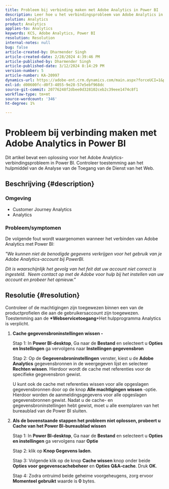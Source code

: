 ```yaml
---
title: Probleem bij verbinding maken met Adobe Analytics in Power BI
description: Leer hoe u het verbindingsprobleem van Adobe Analytics in Power BI kunt oplossen. Controleer toestemming aan het hulpmiddel van de Analyse van de Toegang van de Dienst van het Web.
solution: Analytics
product: Analytics
applies-to: Analytics
keywords: KCS, Adobe Analytics, Power BI
resolution: Resolution
internal-notes: null
bug: false
article-created-by: Dharmender Singh
article-created-date: 2/28/2024 4:39:46 PM
article-published-by: Dharmender Singh
article-published-date: 3/12/2024 8:14:29 PM
version-number: 5
article-number: KA-20997
dynamics-url: https://adobe-ent.crm.dynamics.com/main.aspx?forceUCI=1&pagetype=entityrecord&etn=knowledgearticle&id=d3a875f5-57d6-ee11-9079-6045bd006295
exl-id: d00600fc-d0f3-4055-9e28-57e5ebf968dc
source-git-commit: 20776248f2dbee0d328102ceb2c39eee1474c8f1
workflow-type: tm+mt
source-wordcount: '346'
ht-degree: 1%

---
```


# Probleem bij verbinding maken met Adobe Analytics in Power BI


Dit artikel bevat een oplossing voor het Adobe Analytics-verbindingsprobleem in Power BI. Controleer toestemming aan het hulpmiddel van de Analyse van de Toegang van de Dienst van het Web.

## Beschrijving {#description}


### <b>Omgeving</b>

- Customer Journey Analytics
- Analytics




### <b>Probleem/symptomen</b>

De volgende fout wordt waargenomen wanneer het verbinden van Adobe Analytics met Power BI:



*&quot;We kunnen niet de benodigde gegevens verkrijgen voor het gebruik van je Adobe Analytics-account bij PowerBI.*

*Dit is waarschijnlijk het gevolg van het feit dat uw account niet correct is ingesteld.  Neem contact op met de Adobe voor hulp bij het instellen van uw account en probeer het opnieuw.&quot;*


## Resolutie {#resolution}

Controleer of de machtigingen zijn toegewezen binnen een van de productprofielen die aan de gebruikersaccount zijn toegewezen. Toestemming aan de <b>*Webservicetoegang</b>*Het hulpprogramma Analytics is verplicht.<br>


1. <b>Cache gegevensbroninstellingen wissen - </b>

   Stap 1: In <b>Power BI-desktop</b>, Ga naar de <b>Bestand</b> en selecteert u <b>Opties</b> <b>en Instellingen</b> ga vervolgens naar <b>Instellingen gegevensbron</b>

   Stap 2: Op de <b>Gegevensbroninstellingen</b> venster, kiest u de <b>Adobe Analytics</b> gegevensbronnen in de weergegeven lijst en selecteer <b>Rechten wissen</b>. Hierdoor wordt de cache met referenties voor de specifieke gegevensbron gewist.

   U kunt ook de cache met referenties wissen voor alle opgeslagen gegevensbronnen door op de knop <b>Alle machtigingen wissen </b>-optie. Hierdoor worden de aanmeldingsgegevens voor alle opgeslagen gegevensbronnen gewist.
Nadat u de cache- en gegevensbroninstellingen hebt gewist, moet u alle exemplaren van het bureaublad van de Power BI sluiten.
2. <b>Als de bovenstaande stappen het probleem niet oplossen, probeert u Cache van het Power BI-bureaublad wissen</b>

   Stap 1: In <b>Power BI-desktop</b>, Ga naar de <b>Bestand</b> en selecteert u <b>Opties en instellingen</b> ga vervolgens naar <b>Optie</b>

   Stap 2: klik op <b>Knop Gegevens laden</b>.

   Stap 3: Volgende klik op de knop <b>Cache wissen</b> knop onder beide <b>Opties voor gegevenscachebeheer</b> en <b>Opties Q&amp;A-cache</b>. Druk <b>OK</b>.

   Stap 4: Zodra ontruimd beide geheime voorgeheugens, zorg ervoor <b>Momenteel gebruikt</b> waarde is <b>0</b> bytes.
